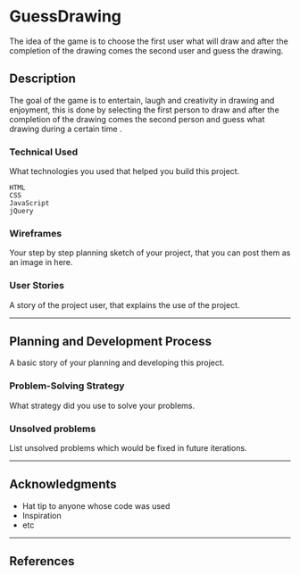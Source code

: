 
# GuessDrawing

The idea of the game is to choose the first user what will draw and after the completion of the drawing comes the second user and guess the drawing.
## Description

The goal of the game is to entertain, laugh and creativity in drawing and enjoyment, this is done by selecting the first person to draw and after the completion of the drawing comes the second person and guess what drawing during a certain time .

### Technical Used
What technologies you used that helped you build this project. 

```
HTML
CSS
JavaScript
jQuery
```

### Wireframes

Your step by step planning sketch of your project, that you can post them as an image in here.

### User Stories

A story of the project user, that explains the use of the project.

---

## Planning and Development Process

A basic story of your planning and developing this project.

### Problem-Solving Strategy

What strategy did you use to solve your problems.

### Unsolved problems

List unsolved problems which would be fixed in future iterations.

---

## Acknowledgments

* Hat tip to anyone whose code was used
* Inspiration
* etc

---

 ## References
